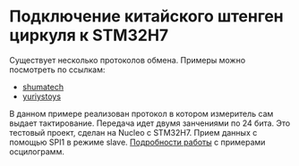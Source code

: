 # Подключение китайского штенген циркуля к STM32H7

Существует несколько протоколов обмена. Примеры можно посмотреть по ссылкам:

* [shumatech](http://www.shumatech.com/support/chinese_scales.htm#Chinese%20Scale%20Protocol)
* [yuriystoys](https://www.yuriystoys.com/2019/01/shahe-dro-scales.html)

В данном примере реализован протокол в котором измеритель сам выдает тактирование. Передача идет двумя занчениями по 24 бита. Это тестовый проект, сделан на Nucleo с STM32H7. Прием данных с помощью SPI1 в режиме slave.
[Подробности работы](./Osci/readme.md) с примерами осцилограмм.
